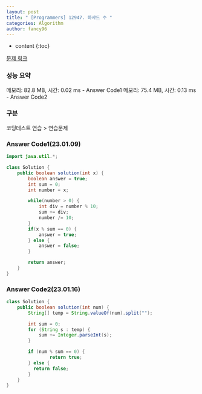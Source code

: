 ```yaml
---
layout: post
title: " [Programmers] 12947. 하샤드 수 "
categories: Algorithm
author: fancy96
---
```

* content
{:toc}

[문제 링크](https://school.programmers.co.kr/learn/courses/30/lessons/12947)

### 성능 요약

메모리: 82.8 MB, 시간: 0.02 ms - Answer Code1
메모리: 75.4 MB, 시간: 0.13 ms - Answer Code2

### 구분

코딩테스트 연습 > 연습문제

### Answer Code1(23.01.09)

``` java
import java.util.*;

class Solution {
    public boolean solution(int x) {
        boolean answer = true;
        int sum = 0;
        int number = x;

        while(number > 0) {
            int div = number % 10;
            sum += div;
            number /= 10;
        }
        if(x % sum == 0) {
            answer = true;
        } else {
            answer = false;
        }

        return answer;
    }
}
```

### Answer Code2(23.01.16)

``` java
class Solution {
    public boolean solution(int num) {
        String[] temp = String.valueOf(num).split("");

        int sum = 0;
        for (String s : temp) {
            sum += Integer.parseInt(s);
        }

        if (num % sum == 0) {
                return true;
        } else {
          return false;
        }
    }
}
```

